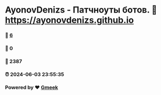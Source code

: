 # AyonovDenizs - Патчноуты ботов. :link: https://ayonovdenizs.github.io 
### :page_facing_up: [6](https://ayonovdenizs.github.io/tag.html) 
### :speech_balloon: 0 
### :hibiscus: 2387 
### :alarm_clock: 2024-06-03 23:55:35 
### Powered by :heart: [Gmeek](https://github.com/Meekdai/Gmeek)
